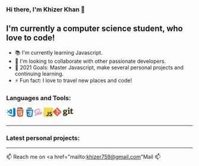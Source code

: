 ### Hi there, I'm Khizer Khan 👋

## I'm currently a computer science student, who love to code! 

* 📚 I'm currently learning Javascript.
* 👯 I'm looking to collaborate with other passionate developers. 
* 🥅 2021 Goals: Master Javascript, make several personal projects and continuing learning.
* ⚡ Fun fact: I love to travel new places and code!

### Languages and Tools:

<img align="left" alt="Visual Stuio Code" src="https://github.com/khizerkhan-2316/khizerkhan-2316/blob/main/visual-studio-code.png" width="25" style="max-width:100%;" /> <img src="https://github.com/khizerkhan-2316/khizerkhan-2316/blob/main/HTML5.png" width="25" style="max-width:100%;" align="left"  alt="HTML5" />
<img align="left" alt="CSS3" src="https://github.com/khizerkhan-2316/khizerkhan-2316/blob/main/CSS3.png" width="26" style="max-width:100%;" />
<img align="left"  alt="saas" src="https://github.com/khizerkhan-2316/khizerkhan-2316/blob/main/sass.png" width="25" style="max-width:100%;" />
<img align="left" alt="javascript" src="https://github.com/khizerkhan-2316/khizerkhan-2316/blob/main/javascript.png" width="25" style="max-width:100%;"/>
<img align="left" alt="GIT" src="https://github.com/khizerkhan-2316/khizerkhan-2316/blob/main/1280px-Git-logo.svg.png" width="55" style="max-width:100%;" />
<br>
<br>

---

### Latest personal projects: 

---
📫 Reach me on <a href="mailto:khizer759@gmail.com"Mail</a>  📫
<!--
**khizerkhan-2316/khizerkhan-2316** is a ✨ _special_ ✨ repository because its `README.md` (this file) appears on your GitHub profile.

Here are some ideas to get you started:

- 🔭 I’m currently working on ...
- 🌱 I’m currently learning ...
- 👯 I’m looking to collaborate on ...
- 🤔 I’m looking for help with ...
- 💬 Ask me about ...
- 📫 How to reach me: ...
- 😄 Pronouns: ...
- ⚡ Fun fact: ...
-->
